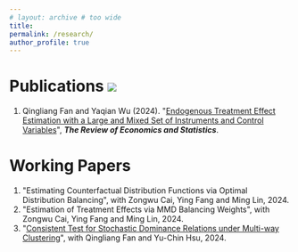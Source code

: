 ```yaml
---
# layout: archive # too wide
title: 
permalink: /research/
author_profile: true
---
```


Publications <a href='https://clustrmaps.com/site/1c0rg'  title='Visit tracker'><img src='//clustrmaps.com/map_v2.png?cl=ffffff&w=1.02&t=n&d=zjswNTN07E3lR2-qY7s9TxgJqTqTlVTGlc5j9SzQgtc&co=ffffff'/></a>
======
1. Qingliang Fan and Yaqian Wu (2024). "[Endogenous Treatment Effect Estimation with a Large and Mixed Set of Instruments and Control Variables](https://papers.ssrn.com/sol3/papers.cfm?abstract_id=4146397)", ***The Review of Economics and Statistics***.


Working Papers
======


1. "Estimating Counterfactual Distribution Functions via Optimal Distribution Balancing", with Zongwu Cai, Ying Fang and Ming Lin, 2024. 
1. "Estimation of Treatment Effects via MMD Balancing Weights", with Zongwu Cai, Ying Fang and Ming Lin, 2024.
1. "[Consistent Test for Stochastic Dominance Relations under Multi-way Clustering](http://yaqianwu01.github.io/files/SD_multiway_clustering.pdf)", with Qingliang Fan and Yu-Chin Hsu, 2024.
 
